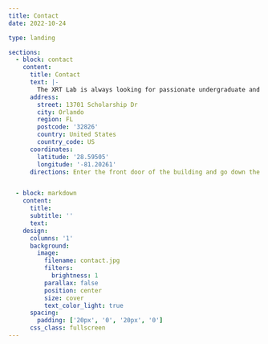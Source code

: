 ```yaml
---
title: Contact
date: 2022-10-24

type: landing

sections:
  - block: contact
    content:
      title: Contact
      text: |-
        The XRT Lab is always looking for passionate undergraduate and graduate volunteers. Please contact [Dr. McMahan](/author/ryan-p-mcmahan) for more information. Our Lab is located in CMMS, within the Barbara Ying Center. See the maps below for the location. Students may park in Lot B7.
      address:
        street: 13701 Scholarship Dr
        city: Orlando
        region: FL
        postcode: '32826'
        country: United States
        country_code: US
      coordinates:
        latitude: '28.59505'
        longitude: '-81.20261'
      directions: Enter the front door of the building and go down the first hallway to the left.


  - block: markdown
    content:
      title:
      subtitle: ''
      text:
    design:
      columns: '1'
      background:
        image: 
          filename: contact.jpg
          filters:
            brightness: 1
          parallax: false
          position: center
          size: cover
          text_color_light: true
      spacing:
        padding: ['20px', '0', '20px', '0']
      css_class: fullscreen
---
```

